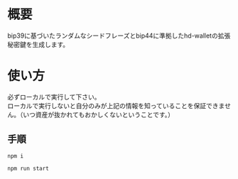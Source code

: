 # 概要
bip39に基づいたランダムなシードフレーズとbip44に準拠したhd-walletの拡張秘密鍵を生成します。  
# 使い方
必ずローカルで実行して下さい。  
ローカルで実行しないと自分のみが上記の情報を知っていることを保証できません。（いつ資産が抜かれてもおかしくないということです。）
## 手順
```
npm i
```
```
npm run start
```
